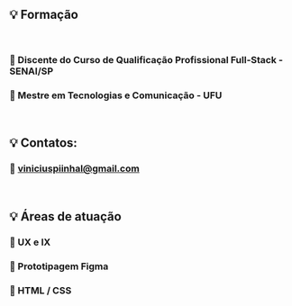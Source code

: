 
## :bulb: Formação 
<br>

### :beginner: Discente do Curso de Qualificação Profissional Full-Stack - SENAI/SP 
### :beginner: Mestre em Tecnologias e Comunicação - UFU <br>


 <br>
 
## :bulb: Contatos: 

### :beginner: viniciuspiinhal@gmail.com

<br>

## :bulb: Áreas de atuação


### :beginner: UX e IX 
### :beginner: Prototipagem Figma
### :beginner: HTML / CSS 
